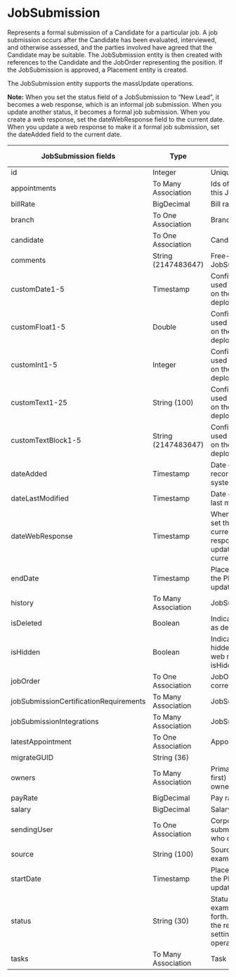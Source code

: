 # JobSubmission

Represents a formal submission of a Candidate for a particular job. A job submission occurs after the Candidate has been evaluated, interviewed, and otherwise assessed, and the parties involved have agreed that the Candidate may be suitable. The JobSubmission entity is then created with references to the Candidate and the JobOrder representing the position. If the JobSubmission is approved, a Placement entity is created.

The JobSubmission entity supports the massUpdate operations.

**Note:** When you set the status field of a JobSubmission to “New Lead”, it becomes a web response, which is an informal job submission. When you update another status, it becomes a formal job submission. When you create a web response, set the dateWebResponse field to the current date. When you update a web response to make it a formal job submission, set the dateAdded field to the current date.


<table>
    <colgroup>
        <col width="20%" />
        <col width="20%" />
        <col width="20%" />
        <col width="20%" />
        <col width="20%" />
    </colgroup>
    <thead>
        <tr class="header">
            <th>JobSubmission fields</th>
            <th>Type</th>
            <th>Description</th>
            <th>Not null</th>
            <th>Read-only</th>
        </tr>
    </thead>
    <tbody>
        <tr class="even">
            <td>id</td>
            <td>Integer</td>
            <td>Unique identifier for this entity.</td>
            <td>X</td>
            <td>X</td>
        </tr>
        <tr class="odd">
            <td>appointments</td>
            <td>To Many Association</td>
            <td>Ids of Appointments associated with this JobSubmission.</td>
            <td></td>
            <td></td>
        </tr>
        <tr class="even">
            <td>billRate</td>
            <td>BigDecimal</td>
            <td>Bill rate for this JobSubmission.</td>
            <td></td>
            <td></td>
        </tr>
        <tr class="odd">
            <td>branch</td>
            <td>To One Association</td>
            <td>Branch</td>
            <td></td>
            <td>X</td>
        </tr>
        <tr class="even">
            <td>candidate</td>
            <td>To One Association</td>
            <td>Candidate submitted for this job.</td>
            <td>X</td>
            <td></td>
        </tr>
        <tr class="odd">
            <td>comments</td>
            <td>String (2147483647)</td>
            <td>Free-text comments on this JobSubmission.</td>
            <td></td>
            <td></td>
        </tr>
        <tr class="even">
            <td>customDate1-5</td>
            <td>Timestamp</td>
            <td>Configurable date fields that can be used to store custom data depending on the needs of a particular deployment.</td>
            <td></td>
            <td></td>
        </tr>
        <tr class="odd">
            <td>customFloat1-5</td>
            <td>Double</td>
            <td>Configurable numeric fields that can be used to store custom data depending on the needs of a particular deployment.</td>
            <td></td>
            <td></td>
        </tr>
        <tr class="even">
            <td>customInt1-5</td>
            <td>Integer</td>
            <td>Configurable numeric fields that can be used to store custom data depending on the needs of a particular deployment.</td>
            <td></td>
            <td></td>
        </tr>
        <tr class="odd">
            <td>customText1-25</td>
            <td>String (100)</td>
            <td>Configurable text fields that can be used to store custom data depending on the needs of a particular deployment.</td>
            <td></td>
            <td></td>
        </tr>
        <tr class="even">
            <td>customTextBlock1-5</td>
            <td>String (2147483647)</td>
            <td>Configurable text fields that can be used to store custom data depending on the needs of a particular deployment.</td>
            <td></td>
            <td></td>
        </tr>
        <tr class="odd">
            <td>dateAdded</td>
            <td>Timestamp</td>
            <td>Date on which this JobSubmission record was created in the Bullhorn system.</td>
            <td>X</td>
            <td>X</td>
        </tr>
        <tr class="even">
            <td>dateLastModified</td>
            <td>Timestamp</td>
            <td>Date on which the JobSubmission was last modified.</td>
            <td>X</td>
            <td>X</td>
        </tr>
        <tr class="odd">
            <td>dateWebResponse</td>
            <td>Timestamp</td>
            <td>When a new web response is added, set the dateWebResponse field to the current timestamp. When a web response is promoted to a submission, update the dateAdded property to the current timestamp.</td>
            <td>X</td>
            <td></td>
        </tr>
        <tr class="even">
            <td>endDate</td>
            <td>Timestamp</td>
            <td>Place holder for where the start date of the Placement.  This is not automatically updated.</td>
            <td></td>
            <td></td>
        </tr>
        <tr class="odd">
            <td>history</td>
            <td>To Many Association</td>
            <td>JobSubmissionHistory</td>
            <td></td>
            <td>X</td>
        </tr>
        <tr class="odd">
            <td>isDeleted</td>
            <td>Boolean</td>
            <td>Indicates whether this record is marked as deleted in the Bullhorn system.</td>
            <td>X</td>
            <td></td>
        </tr>
        <tr class="even">
            <td>isHidden</td>
            <td>Boolean</td>
            <td>Indicates whether web responses are hidden. If you do not plan to promote a web response to a submission, set the isHidden field to true.</td>
            <td></td>
            <td></td>
        </tr>
        <tr class="odd">
            <td>jobOrder</td>
            <td>To One Association</td>
            <td>JobOrder to which this JobSubmission corresponds.</td>
            <td>X</td>
            <td></td>
        </tr>
        <tr class="even">
            <td>jobSubmissionCertificationRequirements</td>
            <td>To Many Association</td>
            <td>JobSubmissionCertificationRequirement</td>
            <td></td>
            <td>X</td>
        </tr>
        <tr class="odd">
            <td>jobSubmissionIntegrations</td>
            <td>To Many Association</td>
            <td>JobSubmissionIntegration</td>
            <td></td>
            <td>X</td>
        </tr>
        <tr class="even">
            <td>latestAppointment</td>
            <td>To One Association</td>
            <td>Appointment</td>
            <td></td>
            <td></td>
        </tr>
        <tr class="odd">
            <td>migrateGUID</td>
            <td>String (36)</td>
            <td></td>
            <td></td>
            <td></td>
        </tr>
        <tr class="even">
            <td>owners</td>
            <td>To Many Association</td>
            <td>Primary (first) and secondary (all but first) corporateUsers considered owners of this JobSubmission.</td>
            <td></td>
            <td></td>
        </tr>
        <tr class="odd">
            <td>payRate</td>
            <td>BigDecimal</td>
            <td>Pay rate for this JobSubmission.</td>
            <td></td>
            <td></td>
        </tr>
        <tr class="even">
            <td>salary</td>
            <td>BigDecimal</td>
            <td>Salary for this JobSubmission.</td>
            <td></td>
            <td></td>
        </tr>
        <tr class="odd">
            <td>sendingUser</td>
            <td>To One Association</td>
            <td>CorporateUser credited with making the submission. The default value is user who created the JobSubmission.</td>
            <td>X</td>
            <td></td>
        </tr>
        <tr class="even">
            <td>source</td>
            <td>String (100)</td>
            <td>Source of the JobSubmission (for example, web, Integer, and so forth.)</td>
            <td></td>
            <td></td>
        </tr>
        <tr class="odd">
            <td>startDate</td>
            <td>Timestamp</td>
            <td>Place holder for where the start date of the Placement.  This is not automatically updated.</td>
            <td></td>
            <td></td>
        </tr>
        <tr class="even">
            <td>status</td>
            <td>String (30)</td>
            <td>Status of the JobSubmission (for example, reviewed, accepted, and so forth.). Allowable values are available in the response of the settings/jobResponseStatusList operation.</td>
            <td>X</td>
            <td></td>
        </tr>
        <tr class="odd">
            <td>tasks</td>
            <td>To Many Association</td>
            <td>Task</td>
            <td></td>
            <td>X</td>
        </tr>
    </tbody>
</table>

